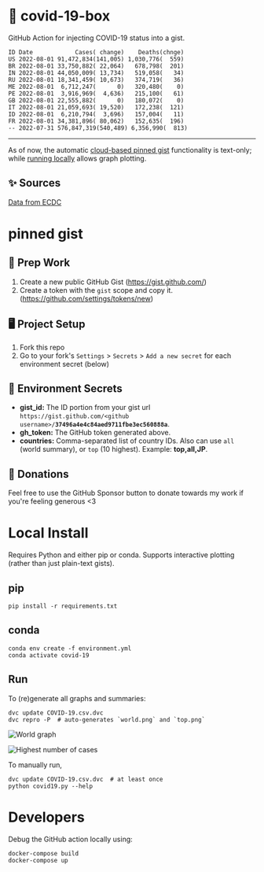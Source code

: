 # 🏥 covid-19-box

GitHub Action for injecting COVID-19 status into a gist.

```
ID Date            Cases( change)    Deaths(chnge)
US 2022-08-01 91,472,834(141,005) 1,030,776(  559)
BR 2022-08-01 33,750,882( 22,064)   678,798(  201)
IN 2022-08-01 44,050,009( 13,734)   519,058(   34)
RU 2022-08-01 18,341,459( 10,673)   374,719(   36)
ME 2022-08-01  6,712,247(      0)   320,480(    0)
PE 2022-08-01  3,916,969(  4,636)   215,100(   61)
GB 2022-08-01 22,555,882(      0)   180,072(    0)
IT 2022-08-01 21,059,693( 19,520)   172,238(  121)
ID 2022-08-01  6,210,794(  3,696)   157,004(   11)
FR 2022-08-01 34,381,896( 80,062)   152,635(  196)
-- 2022-07-31 576,847,319(540,489) 6,356,990(  813)
```

---

As of now, the automatic [cloud-based pinned gist](#pinned-gist) functionality is text-only;
while [running locally](#local-install) allows graph plotting.

## ✨ Sources

[Data from ECDC](https://www.ecdc.europa.eu/en/publications-data/download-todays-data-geographic-distribution-covid-19-cases-worldwide)

# pinned gist

## 🎒 Prep Work
1. Create a new public GitHub Gist (https://gist.github.com/)
1. Create a token with the `gist` scope and copy it. (https://github.com/settings/tokens/new)

## 🖥 Project Setup
1. Fork this repo
1. Go to your fork's `Settings` > `Secrets` > `Add a new secret` for each environment secret (below)

## 🤫 Environment Secrets
- **gist_id:** The ID portion from your gist url `https://gist.github.com/<github username>/`**`37496a4e4c84aed9711fbe3ec560888a`**.
- **gh_token:** The GitHub token generated above.
- **countries:** Comma-separated list of country IDs. Also can use `all` (world summary), or `top` (10 highest). Example: **top,all,JP**.

## 💸 Donations

Feel free to use the GitHub Sponsor button to donate towards my work if you're feeling generous <3

# Local Install

Requires Python and either pip or conda. Supports interactive plotting (rather than just plain-text gists).

## pip

```
pip install -r requirements.txt
```

## conda

```
conda env create -f environment.yml
conda activate covid-19
```

## Run

To (re)generate all graphs and summaries:

```
dvc update COVID-19.csv.dvc
dvc repro -P  # auto-generates `world.png` and `top.png`
```

![World graph](world.png)

![Highest number of cases](top.png)

To manually run,

```
dvc update COVID-19.csv.dvc  # at least once
python covid19.py --help
```

# Developers

Debug the GitHub action locally using:

```
docker-compose build
docker-compose up
```
